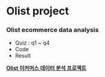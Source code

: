 # Olist project
### Olist ecommerce data analysis
- Quiz : q1 ~ q4
- Code
- Result

[**Olist 이커머스 데이터 분석 프로젝트**](https://hkl22.tistory.com/69)